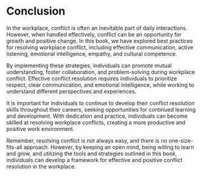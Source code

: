 # Conclusion

In the workplace, conflict is often an inevitable part of daily interactions. However, when handled effectively, conflict can be an opportunity for growth and positive change. In this book, we have explored best practices for resolving workplace conflict, including effective communication, active listening, emotional intelligence, empathy, and cultural competence.

By implementing these strategies, individuals can promote mutual understanding, foster collaboration, and problem-solving during workplace conflict. Effective conflict resolution requires individuals to prioritize respect, clear communication, and emotional intelligence, while working to understand different perspectives and experiences.

It is important for individuals to continue to develop their conflict resolution skills throughout their careers, seeking opportunities for continued learning and development. With dedication and practice, individuals can become skilled at resolving workplace conflicts, creating a more productive and positive work environment.

Remember, resolving conflict is not always easy, and there is no one-size-fits-all approach. However, by keeping an open mind, being willing to learn and grow, and utilizing the tools and strategies outlined in this book, individuals can develop a framework for effective and positive conflict resolution in the workplace.
